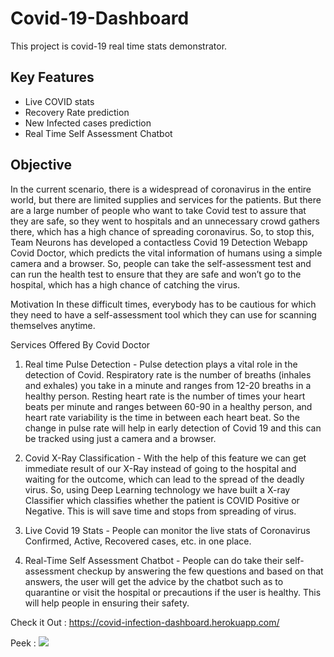 # Covid-19-Dashboard

This project is covid-19 real time stats demonstrator.

## Key Features
* Live COVID stats
* Recovery Rate prediction
* New Infected cases prediction
* Real Time Self Assessment Chatbot

## Objective
In the current scenario, there is a widespread of coronavirus in the entire world, but there are limited supplies and services for the patients. But there are a large number of people who want to take Covid test to assure that they are safe, so they went to hospitals and an unnecessary crowd gathers there, which has a high chance of spreading coronavirus. So, to stop this, Team Neurons has developed a contactless Covid 19 Detection Webapp Covid Doctor, which predicts the vital information of humans using a simple camera and a browser. So, people can take the self-assessment test and can run the health test to ensure that they are safe and won’t go to the hospital, which has a high chance of catching the virus.

Motivation
In these difficult times, everybody has to be cautious for which they need to have a self-assessment tool which they can use for scanning themselves anytime.

Services Offered By Covid Doctor
1. Real time Pulse Detection - Pulse detection plays a vital role in the detection of Covid. Respiratory rate is the number of breaths (inhales and exhales) you take in a minute and ranges from 12-20 breaths in a healthy person. Resting heart rate is the number of times your heart beats per minute and ranges between 60-90 in a healthy person, and heart rate variability is the time in between each heart beat. So the change in pulse rate will help in early detection of Covid 19 and this can be tracked using just a camera and a browser.

2. Covid X-Ray Classification - With the help of this feature we can get immediate result of our X-Ray instead of going to the hospital and waiting for the outcome, which can lead to the spread of the deadly virus. So, using Deep Learning technology we have built a X-ray Classifier which classifies whether the patient is COVID Positive or Negative. This is will save time and stops from spreading of virus.

3. Live Covid 19 Stats - People can monitor the live stats of Coronavirus Confirmed, Active, Recovered cases, etc. in one place.

4. Real-Time Self Assessment Chatbot - People can do take their self-assessment checkup by answering the few questions and based on that answers, the user will get the advice by the chatbot such as to quarantine or visit the hospital or precautions if the user is healthy. This will help people in ensuring their safety.

Check it Out : https://covid-infection-dashboard.herokuapp.com/

Peek : 
![](https://github.com/priyansh18/Covid-19-Dashboard/blob/master/images/covid-peek.JPG)


